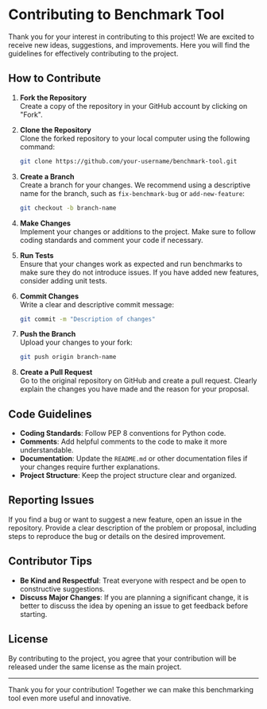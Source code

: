 # Contributing to Benchmark Tool

Thank you for your interest in contributing to this project! We are excited to receive new ideas, suggestions, and improvements. Here you will find the guidelines for effectively contributing to the project.

## How to Contribute

1. **Fork the Repository**  
   Create a copy of the repository in your GitHub account by clicking on "Fork".

2. **Clone the Repository**  
   Clone the forked repository to your local computer using the following command:
   ```bash
   git clone https://github.com/your-username/benchmark-tool.git
   ```

3. **Create a Branch**  
   Create a branch for your changes. We recommend using a descriptive name for the branch, such as `fix-benchmark-bug` or `add-new-feature`:
   ```bash
   git checkout -b branch-name
   ```

4. **Make Changes**  
   Implement your changes or additions to the project. Make sure to follow coding standards and comment your code if necessary.

5. **Run Tests**  
   Ensure that your changes work as expected and run benchmarks to make sure they do not introduce issues. If you have added new features, consider adding unit tests.

6. **Commit Changes**  
   Write a clear and descriptive commit message:
   ```bash
   git commit -m "Description of changes"
   ```

7. **Push the Branch**  
   Upload your changes to your fork:
   ```bash
   git push origin branch-name
   ```

8. **Create a Pull Request**  
   Go to the original repository on GitHub and create a pull request. Clearly explain the changes you have made and the reason for your proposal.

## Code Guidelines

- **Coding Standards**: Follow PEP 8 conventions for Python code.
- **Comments**: Add helpful comments to the code to make it more understandable.
- **Documentation**: Update the `README.md` or other documentation files if your changes require further explanations.
- **Project Structure**: Keep the project structure clear and organized.

## Reporting Issues

If you find a bug or want to suggest a new feature, open an issue in the repository. Provide a clear description of the problem or proposal, including steps to reproduce the bug or details on the desired improvement.

## Contributor Tips

- **Be Kind and Respectful**: Treat everyone with respect and be open to constructive suggestions.
- **Discuss Major Changes**: If you are planning a significant change, it is better to discuss the idea by opening an issue to get feedback before starting.

## License

By contributing to the project, you agree that your contribution will be released under the same license as the main project.

---

Thank you for your contribution! Together we can make this benchmarking tool even more useful and innovative.
